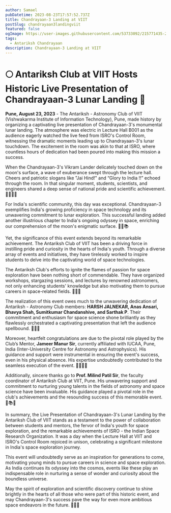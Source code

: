 ```yaml
---
author: Samael
pubDatetime: 2023-08-23T17:57:52.737Z
title: Chandrayaan-3 Landing at VIIT
postSlug: chandrayaan3landingviit
featured: false
ogImage: https://user-images.githubusercontent.com/53733092/215771435-25408246-2309-4f8b-a781-1f3d93bdf0ec.png
tags:
  - Antariksh Chandrayaan
description: Chandrayaan-3 Landing at VIIT
---
```




# 🌕 Antariksh Club at VIIT Hosts Historic Live Presentation of Chandrayaan-3 Lunar Landing 🚀

**Pune, August 23, 2023** - The Antariksh - Astronomy Club of VIIT (Vishwakarma Institute of Information Technology), Pune, made history by organizing a captivating live presentation of Chandrayaan-3's monumental lunar landing. The atmosphere was electric in Lecture Hall B001 as the audience eagerly watched the live feed from ISRO's Control Room, witnessing the dramatic moments leading up to Chandrayaan-3's lunar touchdown. The excitement in the room was akin to that at ISRO, where countless hours of dedication had been poured into making this mission a success.

When the Chandrayaan-3's Vikram Lander delicately touched down on the moon's surface, a wave of exuberance swept through the lecture hall. Cheers and patriotic slogans like "Jai Hind!" and “Glory to India !!” echoed through the room. In that singular moment, students, scientists, and engineers shared a deep sense of national pride and scientific achievement. 🎉🇮🇳🔭

For India's scientific community, this day was exceptional. Chandrayaan-3 exemplifies India's growing proficiency in space technology and its unwavering commitment to lunar exploration. This successful landing added another illustrious chapter to India's ongoing odyssey in space, enriching our comprehension of the moon's enigmatic surface. 🚀🌑📚

Yet, the significance of this event extends beyond its remarkable achievement. The Antariksh Club of VIIT has been a driving force in instilling pride and curiosity in the hearts of India's youth. Through a diverse array of events and initiatives, they have tirelessly worked to inspire students to delve into the captivating world of space technologies.

The Antariksh Club's efforts to ignite the flames of passion for space exploration have been nothing short of commendable. They have organized workshops, stargazing sessions, and lectures by renowned astronomers, not only enhancing students' knowledge but also motivating them to pursue careers in space-related fields. 🌌🌟📡

The realization of this event owes much to the unwavering dedication of Antariksh - Astronomy Club members: **HARSH JALNEKAR, Anas Ansari, Bhavya Shah, Sumitkumar Chandanshive, and Sarthak P**. Their commitment and enthusiasm for space science shone brilliantly as they flawlessly orchestrated a captivating presentation that left the audience spellbound. 👏🌠🔬

Moreover, heartfelt congratulations are due to the pivotal role played by the Club’s Mentor, **Jameer Manur Sir**, currently affiliated with IUCAA, Pune, India (Inter-University Centre for Astronomy and Astrophysics). His guidance and support were instrumental in ensuring the event's success, even in his physical absence. His expertise undoubtedly contributed to the seamless execution of the event. 🙌🌌👨‍🚀

Additionally, sincere thanks go to **Prof. Milind Patil Sir**, the faculty coordinator of Antariksh Club at VIIT, Pune. His unwavering support and commitment to nurturing young talents in the fields of astronomy and space science have been invaluable. His guidance played a pivotal role in the club's achievements and the resounding success of this memorable event. 🙏📚🌠

In summary, the Live Presentation of Chandrayaan-3's Lunar Landing by the Antariksh Club of VIIT stands as a testament to the power of collaboration between students and mentors, the fervor of India's youth for space exploration, and the remarkable achievements of ISRO - the Indian Space Research Organization. It was a day when the Lecture Hall at VIIT and ISRO's Control Room rejoiced in unison, celebrating a significant milestone in India's space exploration journey.

This event will undoubtedly serve as an inspiration for generations to come, motivating young minds to pursue careers in science and space exploration. As India continues its odyssey into the cosmos, events like these play an indispensable role in nurturing a sense of wonder and curiosity about the boundless universe.

May the spirit of exploration and scientific discovery continue to shine brightly in the hearts of all those who were part of this historic event, and may Chandrayaan-3's success pave the way for even more ambitious space endeavors in the future. 🌌🚀🌠

